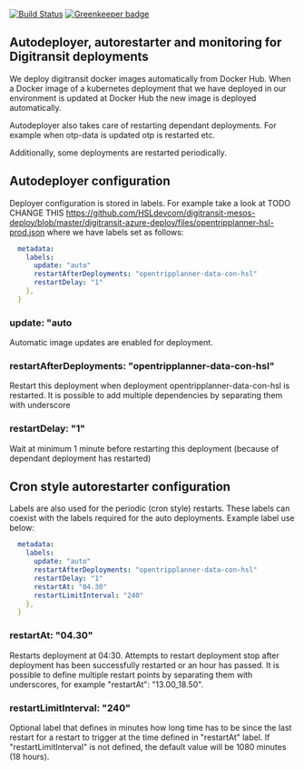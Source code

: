 [![Build Status](https://travis-ci.org/HSLdevcom/digitransit-deployer.svg?branch=master)](https://travis-ci.org/HSLdevcom/digitransit-deployer) [![Greenkeeper badge](https://badges.greenkeeper.io/HSLdevcom/digitransit-deployer.svg)](https://greenkeeper.io/)


## Autodeployer, autorestarter and monitoring for Digitransit deployments

We deploy digitransit docker images automatically from Docker Hub. When a Docker image of a kubernetes deployment that we have deployed in our environment is updated at Docker Hub the new image is deployed automatically.

Autodeployer also takes care of restarting dependant deployments. For example when otp-data is updated otp is restarted etc.

Additionally, some deployments are restarted periodically.

## Autodeployer configuration

Deployer configuration is stored in labels. For example take a look at TODO CHANGE THIS https://github.com/HSLdevcom/digitransit-mesos-deploy/blob/master/digitransit-azure-deploy/files/opentripplanner-hsl-prod.json where we have labels set as follows:

```yaml
  metadata:
    labels:
      update: "auto"
      restartAfterDeployments: "opentripplanner-data-con-hsl"
      restartDelay: "1"
    },
  }
```

### update: "auto
Automatic image updates are enabled for deployment.

### restartAfterDeployments: "opentripplanner-data-con-hsl"
Restart this deployment when deployment opentripplanner-data-con-hsl is restarted.
It is possible to add multiple dependencies by separating them with underscore

### restartDelay: "1"
Wait at minimum 1 minute before restarting this deployment (because of dependant deployment has restarted)

## Cron style autorestarter configuration

Labels are also used for the periodic (cron style) restarts. These labels can coexist with the labels required for the auto deployments. Example label use below:

```yaml
  metadata:
    labels:
      update: "auto"
      restartAfterDeployments: "opentripplanner-data-con-hsl"
      restartDelay: "1"
      restartAt: "04.30"
      restartLimitInterval: "240"
    },
  }
```

### restartAt: "04.30"
Restarts deployment at 04:30. Attempts to restart deployment stop after deployment has been successfully restarted or an hour has passed. It is possible to define multiple restart points by separating them with underscores, for example "restartAt": "13.00_18.50".

### restartLimitInterval: "240"
Optional label that defines in minutes how long time has to be since the last restart for a restart to trigger at the time defined in "restartAt" label. If "restartLimitInterval" is not defined, the default value will be 1080 minutes (18 hours).
